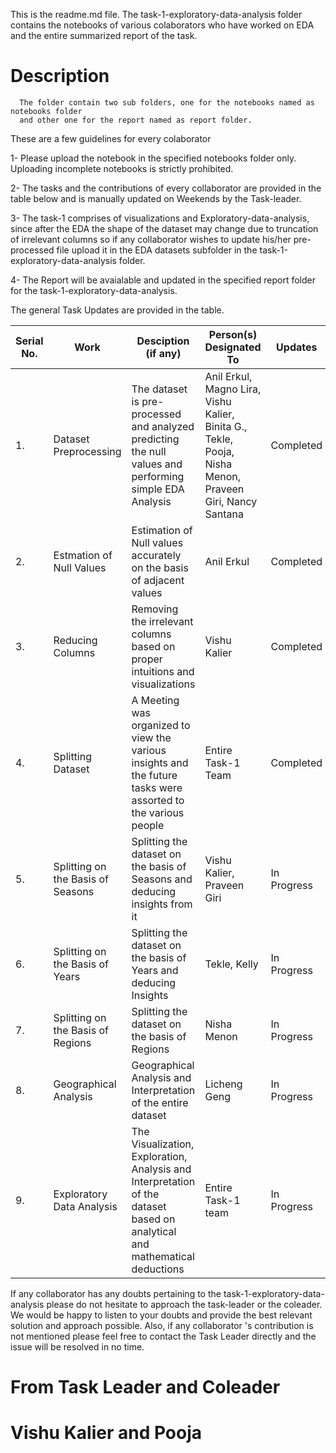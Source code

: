 This is the readme.md file. The task-1-exploratory-data-analysis folder contains the notebooks of various colaborators who have worked on EDA and the entire summarized report of the task.

# Description

      The folder contain two sub folders, one for the notebooks named as notebooks folder 
      and other one for the report named as report folder.




These are a few guidelines for every colaborator

 1- Please upload the notebook in the specified notebooks folder only. Uploading incomplete notebooks is strictly prohibited.
  
 2- The tasks and the contributions of every collaborator are provided in the table below and is manually updated on Weekends by the Task-leader.
 
 3- The task-1 comprises of visualizations and Exploratory-data-analysis, since after the EDA the shape of the dataset may change due to truncation of irrelevant columns so if any collaborator wishes to update his/her pre-processed file upload it in the EDA datasets subfolder in the task-1-exploratory-data-analysis folder.
 
 4- The Report will be avaialable and updated in the specified report folder for the task-1-exploratory-data-analysis.
 

The general Task Updates are provided in the table.

| Serial No. | Work | Desciption (if any) | Person(s) Designated To | Updates |
|-|-|-|-|-|
| 1. | Dataset Preprocessing | The dataset is pre-processed and analyzed predicting the null values and performing simple EDA Analysis | Anil Erkul, Magno Lira, Vishu Kalier, Binita G., Tekle, Pooja, Nisha Menon, Praveen Giri, Nancy Santana | Completed |
| 2. | Estmation of Null Values | Estimation of Null values accurately on the basis of adjacent values | Anil Erkul | Completed |
| 3. | Reducing Columns |  Removing the irrelevant columns based on proper intuitions and visualizations | Vishu Kalier |  Completed |
| 4. | Splitting Dataset | A Meeting was organized to view the various insights and the future tasks were assorted to the various people | Entire Task-1 Team | Completed |
| 5. | Splitting on the Basis of Seasons | Splitting the dataset on the basis of Seasons and deducing insights from it | Vishu Kalier, Praveen Giri | In Progress |
| 6. | Splitting on the Basis of Years | Splitting the dataset on the basis of Years and deducing Insights | Tekle, Kelly | In Progress |
| 7. | Splitting on the Basis of Regions | Splitting the dataset on the basis of Regions | Nisha Menon | In Progress |
| 8. | Geographical Analysis | Geographical Analysis and Interpretation of the entire dataset | Licheng Geng | In Progress |
| 9. | Exploratory Data Analysis | The Visualization, Exploration, Analysis and Interpretation of the dataset based on analytical and mathematical deductions | Entire Task-1 team | In Progress |
 
If any collaborator has any doubts pertaining to the task-1-exploratory-data-analysis please do not hesitate to approach the task-leader or the coleader. We would be happy to listen to your doubts and provide the best relevant solution and approach possible. Also, if any collaborator 's contribution is not mentioned please feel free to contact the Task Leader directly and the issue will be resolved in no time.



 # From Task Leader and Coleader
 
 # Vishu Kalier and Pooja
